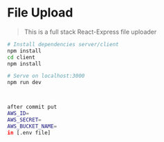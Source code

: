 # File Upload

> This is a full stack React-Express file uploader

```bash
# Install dependencies server/client
npm install
cd client
npm install

# Serve on localhost:3000
npm run dev



after commit put
AWS_ID=
AWS_SECRET=
AWS_BUCKET_NAME=
in [.env file]
```
